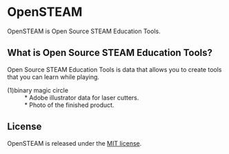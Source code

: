 # OpenSTEAM
OpenSTEAM is Open Source STEAM Education Tools.    
 
  
## What is Open Source STEAM Education Tools?
Open Source STEAM Education Tools is data that allows you to create tools that you can learn while playing.  
<dl>
  <dt>(1)binary magic circle</dt>
  <dd>* Adobe illustrator data for laser cutters. </dd>
  <dd>* Photo of the finished product.  </dd>
 </dl> 

## License
OpenSTEAM is released under the [MIT license](https://opensource.org/licenses/mit-license.php).


